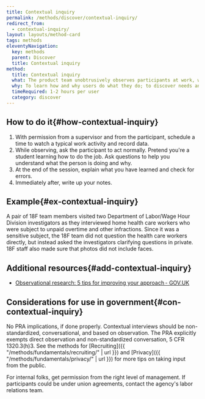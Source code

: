 ```yaml
---
title: Contextual inquiry
permalink: /methods/discover/contextual-inquiry/
redirect_from:
  - contextual-inquiry/
layout: layouts/method-card
tags: methods
eleventyNavigation:
  key: methods
  parent: Discover
  title: Contextual inquiry
method:
  title: Contextual inquiry
  what: The product team unobtrusively observes participants at work, with their permission, then asks questions.
  why: To learn how and why users do what they do; to discover needs and attitudes that might not emerge in an <a href="https://guides.18f.gov/methods/discover/stakeholder-and-user-interviews/" class="usa-link">interview</a> to map how tools, digital and otherwise, interact during complex activities.
  timeRequired: 1-2 hours per user
  category: discover
---
```


## How to do it{#how-contextual-inquiry}

1. With permission from a supervisor and from the participant, schedule a time to watch a typical work activity and record data.
1. While observing, ask the participant to act normally. Pretend you're a student learning how to do the job. Ask questions to help you understand what the person is doing and why.
1. At the end of the session, explain what you have learned and check for errors.
1. Immediately after, write up your notes.

<section class="method--section method--section--18f-example" markdown="1" >

## Example{#ex-contextual-inquiry}

A pair of 18F team members visited two Department of Labor/Wage Hour Division investigators as they interviewed home health care workers who were subject to unpaid overtime and other infractions. Since it was a sensitive subject, the 18F team did not question the health care workers directly, but instead asked the investigators clarifying questions in private. 18F staff also made sure that photos did not include faces.

</section>

<section class="method--section method--section--additional-resources" markdown="1" >

## Additional resources{#add-contextual-inquiry}

- <a href="https://hodigital.blog.gov.uk/2019/01/18/observational-research-5-tips-for-improving-your-approach%e2%80%af%e2%80%af/" class="usa-link">
     Observational research: 5 tips for improving your approach - GOV.UK
    </a>

</section>

<section class="method--section method--section--government-considerations" markdown="1" >

## Considerations for use in government{#con-contextual-inquiry}

No PRA implications, if done properly. Contextual interviews should be non-standardized, conversational, and based on observation. The PRA explicitly exempts direct observation and non-standardized conversation, 5 CFR 1320.3(h)3. See the methods for
[Recruiting]({{ "/methods/fundamentals/recruiting/" | url }}) and [Privacy]({{ "/methods/fundamentals/privacy/" | url }}) for more tips on taking input from the public.

For internal folks, get permission from the right level of management. If participants could be under union agreements, contact the agency's labor relations team.
</section>
